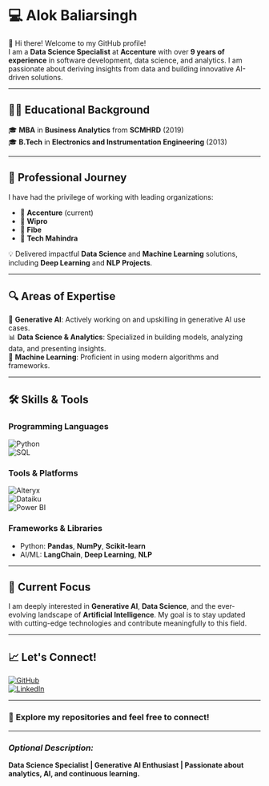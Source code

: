 # 💻 **Alok Baliarsingh**  


👋 Hi there! Welcome to my GitHub profile!  
I am a **Data Science Specialist** at **Accenture** with over **9 years of experience** in software development, data science, and analytics. I am passionate about deriving insights from data and building innovative AI-driven solutions.  

-----

## 👨‍🎓 **Educational Background**  
🎓 **MBA** in **Business Analytics** from **SCMHRD** (2019)  
🎓 **B.Tech** in **Electronics and Instrumentation Engineering** (2013)  

---

## 💼 **Professional Journey**  
I have had the privilege of working with leading organizations:  

- 🏢 **Accenture** (current)
- 🏢 **Wipro**  
- 🏢 **Fibe** 
- 🏢 **Tech Mahindra**  
 

💡 Delivered impactful **Data Science** and **Machine Learning** solutions, including **Deep Learning** and **NLP Projects**.  

---

## 🔍 **Areas of Expertise**  
🚀 **Generative AI**: Actively working on and upskilling in generative AI use cases.  
📊 **Data Science & Analytics**: Specialized in building models, analyzing data, and presenting insights.  
🤖 **Machine Learning**: Proficient in using modern algorithms and frameworks.  

---

## 🛠️ **Skills & Tools**  
### **Programming Languages**  
![Python](https://img.shields.io/badge/Python-3670A0?style=for-the-badge&logo=python&logoColor=white)  
![SQL](https://img.shields.io/badge/SQL-4479A1?style=for-the-badge&logo=MySQL&logoColor=white)  

### **Tools & Platforms**  
![Alteryx](https://img.shields.io/badge/Alteryx-FF5700?style=for-the-badge&logo=Alteryx&logoColor=white)  
![Dataiku](https://img.shields.io/badge/Dataiku-4A4A55?style=for-the-badge&logo=Dataiku&logoColor=white)  
![Power BI](https://img.shields.io/badge/PowerBI-F2C811?style=for-the-badge&logo=Power%20BI&logoColor=black)  

### **Frameworks & Libraries**  
- Python: **Pandas**, **NumPy**, **Scikit-learn**  
- AI/ML: **LangChain**, **Deep Learning**, **NLP**  

---

## 🌟 **Current Focus**  
I am deeply interested in **Generative AI**, **Data Science**, and the ever-evolving landscape of **Artificial Intelligence**. My goal is to stay updated with cutting-edge technologies and contribute meaningfully to this field.  

---

## 📈 **Let's Connect!**  
[![GitHub](https://img.shields.io/badge/GitHub-000?style=for-the-badge&logo=github&logoColor=white)](https://github.com/alokbaliarsingh)  
[![LinkedIn](https://img.shields.io/badge/LinkedIn-0A66C2?style=for-the-badge&logo=linkedin&logoColor=white)](https://linkedin.com/in/alok-baliarsingh-3526a7145)  

---

### 🚀 **Explore my repositories and feel free to connect!**

---

### _Optional Description:_  
**Data Science Specialist | Generative AI Enthusiast | Passionate about analytics, AI, and continuous learning.**
